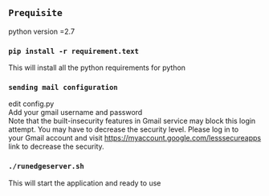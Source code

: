 

## `Prequisite`


python version =2.7



### `pip install -r requirement.text `
This will install all the python requirements for python



### `sending mail configuration`
edit config.py <br />
Add your gmail username and password <br />
Note that the built-insecurity features in Gmail service may block this login attempt. You may have to decrease the security level. Please log in to<br />
your Gmail account and visit  https://myaccount.google.com/lesssecureapps  link to decrease the security.



### `./runedgeserver.sh`
This will start the application and ready to use




